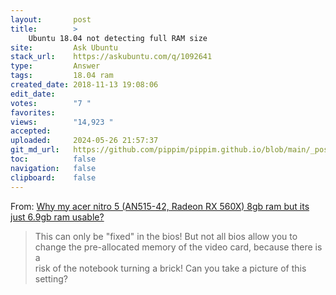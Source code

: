 ```yaml
---
layout:       post
title:        >
    Ubuntu 18.04 not detecting full RAM size
site:         Ask Ubuntu
stack_url:    https://askubuntu.com/q/1092641
type:         Answer
tags:         18.04 ram
created_date: 2018-11-13 19:08:06
edit_date:    
votes:        "7 "
favorites:    
views:        "14,923 "
accepted:     
uploaded:     2024-05-26 21:57:37
git_md_url:   https://github.com/pippim/pippim.github.io/blob/main/_posts/2018/2018-11-13-Ubuntu-18.04-not-detecting-full-RAM-size.md
toc:          false
navigation:   false
clipboard:    false
---
```


From: [Why my acer nitro 5 (AN515-42, Radeon RX 560X) 8gb ram but its just 6.9gb ram usable?][1]

> This can only be "fixed" in the bios! But not all bios allow you to  
> change the pre-allocated memory of the video card, because there is a  
> risk of the notebook turning a brick! Can you take a picture of this  
> setting?  

  [1]: https://community.acer.com/en/discussion/552285/why-my-acer-nitro-5-an515-42-radeon-rx-560x-8gb-ram-but-its-just-6-9gb-ram-usable
